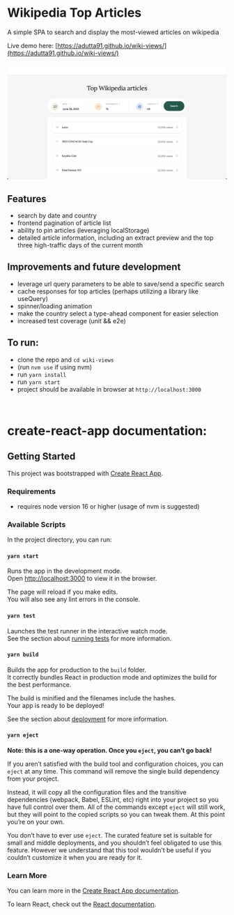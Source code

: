 # Wikipedia Top Articles

A simple SPA to search and display the most-viewed articles on wikipedia

Live demo here: [https://adutta91.github.io/wiki-views/](https://adutta91.github.io/wiki-views/)

![Alt text](public/images/screenshot.png?raw=true "Home page")

## Features
* search by date and country
* frontend pagination of article list
* ability to pin articles (leveraging localStorage)
* detailed article information, including an extract preview and the top three high-traffic days of the current month

## Improvements and future development
* leverage url query parameters to be able to save/send a specific search
* cache responses for top articles (perhaps utilizing a library like useQuery)
* spinner/loading animation
* make the country select a type-ahead component for easier selection
* increased test coverage (unit && e2e)

## To run:
  * clone the repo and `cd wiki-views`
  * (run `nvm use` if using nvm)
  * run `yarn install`
  * run `yarn start`
  * project should be available in browser at `http://localhost:3000`

&nbsp;
&nbsp;

# create-react-app documentation:
## Getting Started

This project was bootstrapped with [Create React App](https://github.com/facebook/create-react-app).

### Requirements

* requires node version 16 or higher (usage of nvm is suggested)

### Available Scripts

In the project directory, you can run:

#### `yarn start`

Runs the app in the development mode.\
Open [http://localhost:3000](http://localhost:3000) to view it in the browser.

The page will reload if you make edits.\
You will also see any lint errors in the console.

#### `yarn test`

Launches the test runner in the interactive watch mode.\
See the section about [running tests](https://facebook.github.io/create-react-app/docs/running-tests) for more information.

#### `yarn build`

Builds the app for production to the `build` folder.\
It correctly bundles React in production mode and optimizes the build for the best performance.

The build is minified and the filenames include the hashes.\
Your app is ready to be deployed!

See the section about [deployment](https://facebook.github.io/create-react-app/docs/deployment) for more information.

#### `yarn eject`

**Note: this is a one-way operation. Once you `eject`, you can’t go back!**

If you aren’t satisfied with the build tool and configuration choices, you can `eject` at any time. This command will remove the single build dependency from your project.

Instead, it will copy all the configuration files and the transitive dependencies (webpack, Babel, ESLint, etc) right into your project so you have full control over them. All of the commands except `eject` will still work, but they will point to the copied scripts so you can tweak them. At this point you’re on your own.

You don’t have to ever use `eject`. The curated feature set is suitable for small and middle deployments, and you shouldn’t feel obligated to use this feature. However we understand that this tool wouldn’t be useful if you couldn’t customize it when you are ready for it.

### Learn More

You can learn more in the [Create React App documentation](https://facebook.github.io/create-react-app/docs/getting-started).

To learn React, check out the [React documentation](https://reactjs.org/).

